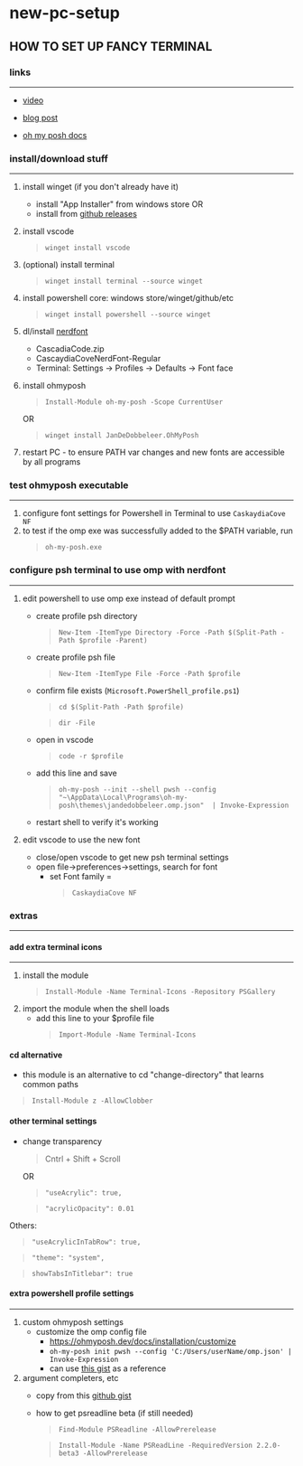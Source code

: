 # new-pc-setup

## HOW TO SET UP FANCY TERMINAL

### links
---
- [video](https://www.youtube.com/watch?v=VT2L1SXFq9U&t=1345s)

- [blog post](https://www.hanselman.com/blog/my-ultimate-powershell-prompt-with-oh-my-posh-and-the-windows-terminal)

- [oh my posh docs](https://ohmyposh.dev/docs/)


### install/download stuff
---
1. install winget (if you don't already have it)
   - install "App Installer" from windows store OR
   - install from [github releases](https://github.com/microsoft/winget-cli/releases)
1. install vscode
   >`winget install vscode`
1. (optional) install terminal
   >`winget install terminal --source winget`
1. install powershell core: windows store/winget/github/etc
   >`winget install powershell --source winget`

1. dl/install [nerdfont](https://github.com/ryanoasis/nerd-fonts/releases)
   - CascadiaCode.zip
   - CascaydiaCoveNerdFont-Regular
   - Terminal: Settings -> Profiles -> Defaults -> Font face

1. install ohmyposh
   >`Install-Module oh-my-posh -Scope CurrentUser`
   
   OR
   >`winget install JanDeDobbeleer.OhMyPosh`
1. restart PC - to ensure PATH var changes and new fonts are accessible by all programs

### test ohmyposh executable
---
1. configure font settings for Powershell in Terminal to use `CaskaydiaCove NF`
1. to test if the omp exe was successfully added to the $PATH variable, run
    >`oh-my-posh.exe`

### configure psh terminal to use omp with nerdfont
---

1. edit powershell to use omp exe instead of default prompt

   - create profile psh directory
      >`New-Item -ItemType Directory -Force -Path $(Split-Path -Path $profile -Parent)`
   - create profile psh file
      >`New-Item -ItemType File -Force -Path $profile`
   - confirm file exists (`Microsoft.PowerShell_profile.ps1`)
      >`cd $(Split-Path -Path $profile)`
      
      >`dir -File`
   - open in vscode
      >`code -r $profile`
   - add this line and save
      >`oh-my-posh --init --shell pwsh --config "~\AppData\Local\Programs\oh-my-posh\themes\jandedobbeleer.omp.json"  | Invoke-Expression`
   - restart shell to verify it's working
1. edit vscode to use the new font
   - close/open vscode to get new psh terminal settings
   - open file->preferences->settings, search for font
     - set Font family = 
        >`CaskaydiaCove NF`

### extras
---

#### add extra terminal icons
---
1. install the module
    >`Install-Module -Name Terminal-Icons -Repository PSGallery`
1. import the module when the shell loads
    - add this line to your $profile file
        >`Import-Module -Name Terminal-Icons`

#### cd alternative
- this module is an alternative to cd "change-directory" that learns common paths
>`Install-Module z -AllowClobber`

#### other terminal settings
- change transparency
      
   >Cntrl + Shift + Scroll

   OR
   >`"useAcrylic": true,`

   >`"acrylicOpacity": 0.01`

Others:

>`"useAcrylicInTabRow": true,`

>`"theme": "system",`

>`showTabsInTitlebar": true`

#### extra powershell profile settings
---
1. custom ohmyposh settings
   - customize the omp config file
        - https://ohmyposh.dev/docs/installation/customize
        - `oh-my-posh init pwsh --config 'C:/Users/userName/omp.json' | Invoke-Expression`
        - can use [this gist](https://gist.github.com/shanselman/1f69b28bfcc4f7716e49eb5bb34d7b2c?WT.mc_id=-blog-scottha) as a reference
1. argument completers, etc
   - copy from this [github gist](https://gist.github.com/shanselman/25f5550ad186189e0e68916c6d7f44c3)
   - how to get psreadline beta (if still needed)
       >`Find-Module PSReadline -AllowPrerelease`

       >`Install-Module -Name PSReadLine -RequiredVersion 2.2.0-beta3 -AllowPrerelease`
